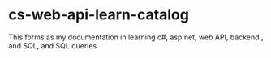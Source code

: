 # cs-web-api-learn-catalog

This forms as my documentation in learning c#, asp.net, web API, backend , and SQL, and SQL queries

